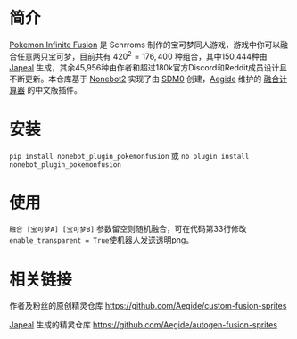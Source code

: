 # 简介
[Pokemon Infinite Fusion](https://www.pokecommunity.com/showthread.php?t=347883) 是 Schrroms 制作的宝可梦同人游戏，游戏中你可以融合任意两只宝可梦，目前共有 $420^2=176,400$ 种组合，其中150,444种由 [Japeal](https://japeal.com/pkm/) 生成，其余45,956种由作者和超过180k官方Discord和Reddit成员设计且不断更新。本仓库基于 [Nonebot2](http://v2.nonebot.dev/) 实现了由 [SDM0](https://twitter.com/SDM_0_) 创建，[Aegide](https://github.com/Aegide) 维护的 [融合计算器](https://aegide.github.io/) 的中文版插件。
# 安装
```pip install nonebot_plugin_pokemonfusion```
或
```nb plugin install nonebot_plugin_pokemonfusion```
# 使用
```融合 [宝可梦A] [宝可梦B]```
参数留空则随机融合，可在代码第33行修改```enable_transparent = True```使机器人发送透明png。
# 相关链接
作者及粉丝的原创精灵仓库 https://github.com/Aegide/custom-fusion-sprites

[Japeal](https://japeal.com/pkm/) 生成的精灵仓库 https://github.com/Aegide/autogen-fusion-sprites
